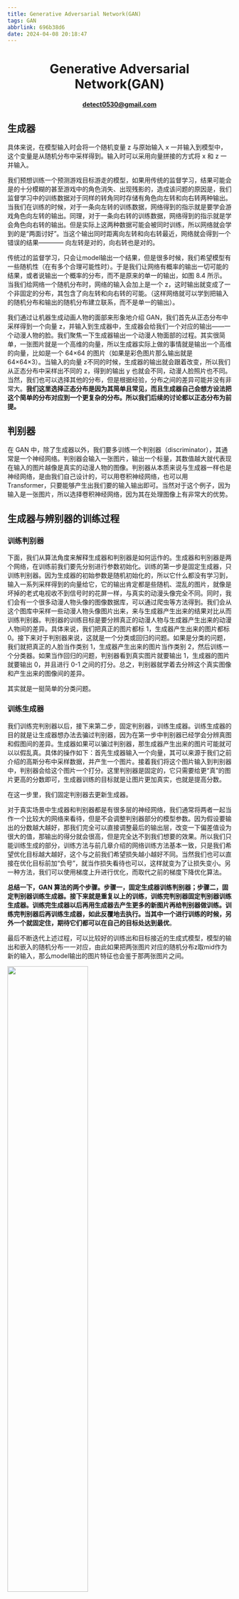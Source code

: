 ```yaml
---
title: Generative Adversarial Network(GAN)
tags: GAN
abbrlink: 696b38d6
date: 2024-04-08 20:18:47
---
```

# <center> Generative Adversarial Network(GAN) </center>
#### <center> detect0530@gmail.com </center>

## 生成器

具体来说，在模型输入时会将一个随机变量 z 与原始输入 x 一并输入到模型中，这个变量是从随机分布中采样得到。输入时可以采用向量拼接的方式将 x 和 z 一并输入。

我们预想训练一个预测游戏目标游走的模型，如果用传统的监督学习，结果可能会是的十分模糊的甚至游戏中的角色消失、出现残影的，造成该问题的原因是，我们监督学习中的训练数据对于同样的转角同时存储有角色向左转和向右转两种输出。当我们在训练的时候，对于一条向左转的训练数据，网络得到的指示就是要学会游戏角色向左转的输出。同理，对于一条向右转的训练数据，网络得到的指示就是学会角色向右转的输出。但是实际上这两种数据可能会被同时训练，所以网络就会学到的是“两面讨好”。当这个输出同时距离向左转和向右转最近，网络就会得到一个错误的结果———— 向左转是对的，向右转也是对的。

传统过的监督学习，只会让model输出一个结果，但是很多时候，我们希望模型有一些随机性（在有多个合理可能性时）。于是我们让网络有概率的输出一切可能的结果，或者说输出一个概率的分布，而不是原来的单一的输出，如图 8.4 所示。当我们给网络一个随机分布时，网络的输入会加上是一个 z，这时输出就变成了一个非固定的分布，其包含了向左转和向右转的可能。（这样网络就可以学到把输入的随机分布和输出的随机分布建立联系，而不是单一的输出）。

我们通过让机器生成动画人物的面部来形象地介绍 GAN，我们首先从正态分布中采样得到一个向量 z，并输入到生成器中，生成器会给我们一个对应的输出——一个动漫人物的脸。我们聚焦一下生成器输出一个动漫人物面部的过程。其实很简单，一张图片就是一个高维的向量，所以生成器实际上做的事情就是输出一个高维的向量，比如是一个 64×64 的图片（如果是彩色图片那么输出就是 64×64×3）。当输入的向量 z不同的时候，生成器的输出就会跟着改变，所以我们从正态分布中采样出不同的 z，得到的输出 y 也就会不同，动漫人脸照片也不同。当然，我们也可以选择其他的分布，但是根据经验，分布之间的差异可能并没有非常大。**我们这里选择正态分布是因为其简单且常见，而且生成器自己会想方设法把这个简单的分布对应到一个更复杂的分布。所以我们后续的讨论都以正态分布为前提。**

## 判别器

在 GAN 中，除了生成器以外，我们要多训练一个判别器（discriminator），其通常是一个神经网络。判别器会输入一张图片，输出一个标量，其数值越大就代表现在输入的图片越像是真实的动漫人物的图像。判别器从本质来说与生成器一样也是神经网络，是由我们自己设计的，可以用卷积神经网络，也可以用 Transformer，只要能够产生出我们要的输入输出即可。当然对于这个例子，因为输入是一张图片，所以选择卷积神经网络，因为其在处理图像上有非常大的优势。

## 生成器与辨别器的训练过程

### 训练判别器

下面，我们从算法角度来解释生成器和判别器是如何运作的。生成器和判别器是两个网络，在训练前我们要先分别进行参数初始化。训练的第一步是固定生成器，只训练判别器。因为生成器的初始参数是随机初始化的，所以它什么都没有学习到，输入一系列采样得到的向量给它，它的输出肯定都是些随机、混乱的图片，就像是坏掉的老式电视收不到信号时的花屏一样，与真实的动漫头像完全不同。同时，我们会有一个很多动漫人物头像的图像数据库，可以通过爬虫等方法得到。我们会从这个图库中采样一些动漫人物头像图片出来，来与生成器产生出来的结果对比从而训练判别器。判别器的训练目标是要分辨真正的动漫人物与生成器产生出来的动漫人物间的差异。具体来说，我们把真正的图片都标 1，生成器产生出来的图片都标 0。接下来对于判别器来说，这就是一个分类或回归的问题。如果是分类的问题，我们就把真正的人脸当作类别 1，生成器产生出来的图片当作类别 2，然后训练一个分类器。如果当作回归的问题，判别器看到真实图片就要输出 1，生成器的图片就要输出 0，并且进行 0-1 之间的打分。总之，判别器就学着去分辨这个真实图像和产生出来的图像间的差异。

其实就是一挺简单的分类问题。

### 训练生成器

我们训练完判别器以后，接下来第二步，固定判别器，训练生成器。训练生成器的目的就是让生成器想办法去骗过判别器，因为在第一步中判别器已经学会分辨真图和假图间的差异。生成器如果可以骗过判别器，那生成器产生出来的图片可能就可以以假乱真。具体的操作如下：首先生成器输入一个向量，其可以来源于我们之前介绍的高斯分布中采样数据，并产生一个图片。接着我们将这个图片输入到判别器中，判别器会给这个图片一个打分。这里判别器是固定的，它只需要给更“真”的图片更高的分数即可，生成器训练的目标就是让图片更加真实，也就是提高分数。

在这一步里，我们固定判别器去更新生成器。

对于真实场景中生成器和判别器都是有很多层的神经网络，我们通常将两者一起当作一个比较大的网络来看待，但是不会调整判别器部分的模型参数。因为假设要输出的分数越大越好，那我们完全可以直接调整最后的输出层，改变一下偏差值设为很大的值，那输出的得分就会很高，但是完全达不到我们想要的效果。所以我们只能训练生成的部分，训练方法与前几章介绍的网络训练方法基本一致，只是我们希望优化目标越大越好，这个与之前我们希望损失越小越好不同。当然我们也可以直接在优化目标前加“负号”，就当作损失看待也可以，这样就变为了让损失变小。另一种方法，我们可以使用梯度上升进行优化，而取代之前的梯度下降优化算法。

**总结一下，GAN 算法的两个步骤。步骤一，固定生成器训练判别器；步骤二，固定判别器训练生成器。接下来就是重复以上的训练，训练完判别器固定判别器训练生成器。训练完生成器以后再用生成器去产生更多的新图片再给判别器做训练。训练完判别器后再训练生成器，如此反覆地去执行。当其中一个进行训练的时候，另外一个就固定住，期待它们都可以在自己的目标处达到最优**。

最后不断迭代上述过程，可以比较好的训练出和目标接近的生成式模型，模型的输出和嵌入的随机分布一一对应，由此如果把两张图片对应的随机分布z取mid作为新的输入，那么model输出的图片特征也会鉴于那两张图片之间。

<img src="GAN/image.png" alt="" width="60%" height="60%">


## GAN理论介绍

我们把把生成器生成出来的图片视为$P_G$，把原始数据记作$P_{data}$，我们希望经过训练的效果是让$P_G$和$P_{data}$尽可能的接近。

有两个类别的数据，训练一个二分类的分类器，训练后就等同于是解了这个优化问题。而图中红框里面的数值，它本身就和 JS 散度有关。或许最原始的 GAN 的文章，它的出发点是从二分类开始的，一开始是把判别器写成二分类的分类器然后有了这样的目标函数，然后再经过一番推导后发现这个目标函数的最大值和 JS 散度是相关的。

<img src="GAN/image-1.png" alt="" width="60%" height="60%">

这里，判别器就是在训练一个 0、1 分类的分类器，但是因为这两组数据差距很小，所以在解决这个优化问题时，就很难让目标函数 V 达到最大值。但是当两组数据差距很大时，也就是蓝色的星星和红色的星星并没有混在一起，那么就可以轻易地把它们分开。当判别器可以轻易把它们分开的时候，目标的函数就可以变得很大。所以当两组数据差距很大的时候，目标函数的最大值就可以很大。

我们再来看下计算生成器 + 判别器的过程，我们的目标是要找一个生成器去最小化两个分布 $P_G$ 和 $P_{data}$ 的差异。这个差异就是使用训练好的判别器来最大化它的目标函数值来实现。最小和最大的 MinMax 过程就像是生成器和判别器进行互动，互相“欺骗”的过程。


## WGAN算法

因为要进行 MinMax 操作，所以 GAN 是很不好训练的。我们接下来介绍一个 GAN训练的小技巧，就是著名的Wasserstein GAN（Wasserstein Generative Adversarial Network）。

传统的JS散度问题很大，因为我们要比较的分布都是超级高维空间的低维流形。

<img src="GAN/image-2.png" alt="" width="60%" height="60%">

所以以上的问题就会对于 JS 分布造成以下问题：首先，对于两个没有重叠的分布，JS 散度的值都为 $Log2$，与具体的分布无关。就算两个分布都是直线，但是它们的距离不一样，得到的 JS 散度的值就都会是 $Log2$。那么JS散度失效，整个GAN就不用看了。

于是我们跟换两个分布的比较函数，就有了 Wasserstein，或使用 Wasserstein 距离的想法。Wasserstein 距离的想法如下，假设两个分布分别为 P 和 Q，我们想要知道这两个分布的差异，我们可以想像有一个推土机，它可以把 P 这边的土堆挪到 Q 这边，那么推土机平均走的距离就是 Wasserstein 距离。

我们定义所有上述的推土机走的距离的最小值为 Wasserstein 距离。当使用 WGAN 时，使用 Wasserstein 距离来衡量分布间的偏差的时候，其实就制造了类似的效果。本来两个分布 $P_G$ 和 $P_{data}$ 距离非常遥远，你要它一步从开始就直接跳到结尾，这是非常困难的。但是如果用 Wasserstein 距离，你可以让 $P_G$ 和 $P_{data}$ 慢慢挪近到一起，可以让它们的距离变小一点，然后再变小一点，最后就可以让它们对齐在一起。所以这就是为什么我们要用 Wasserstein 距离的原因，因为它可以让我们的生成器一步一步地变好，而不是一下子就变好。

<img src="GAN/image-3.png" alt="" width="60%" height="60%">


这样一来，用Wasserstrin距离就能很好的反应两个分布的差异，且在迭代过程中，可以有效的评估生成器是否进步等好坏。

### Wasserstein距离如何计算？

<img src="GAN/image-4.png" alt="" width="60%" height="60%">

我们用nn拟合一个函数，对原始数据抽样出的点，判别器输出越大越好；对生成器生成的数据抽样出的点，判别器输出越小越好。

**此外还要有一个限制**，函数必须是一个$--Lipschitz$函数（斜率是有上限的，足够平滑，变化不剧烈）。如果没有这个限制，当没有重叠的时候，让一边无限大，一边无限小，目标函数根本不收敛。所以，我们要求是一个$--Lipschitz$函数，保证左右不能无线大或者无限小，这样就可以保证目标函数是收敛的。

简而言之，当判别器够平滑的时候，假设真实数据和生成数据的分布距离比较近，那就没有办法让真实数据的期望值非常大，同时生成的值非常小。因为如果让真实数据的期望值非常大，同时生成的值非常小，那它们中间的差距很大，判别器的更新变化就很剧烈，它就不平滑了，也就不是 $1-Lipschitz$ 了。

于是接下来的问题就变成了如何使得判别器函数满足 $1-Lipschitz$ 的条件。

<img src="GAN/image-5.png" alt="" width="60%" height="60%">

图中，三种方法，详见对应的arxiv论文。

## 训练GAN的难点与技巧

GAN实际上很难train起来，因为GAN的Generator和Discriminator是相互训练的，只要一方出点什么问题，那么多半就train不下去了。**Generator and Discriminator need to match each other.**

### Tips for GAN

所以 GAN 本质上它的训练仍然不是一件容易的事情，当然它是一个非常重要的前瞻技术。有一些训练 GAN 的小技巧，例如 Soumith、DCGAN、BigGAN 等等。大家可以自己看看相关文献进行尝试。

<img src="GAN/image-6.png" alt="" width="60%" height="60%">

### GAN for Sequence Generation

GAN在文字生成领域很难。如果解码器的参数有一点小小的变化，那它现在输出的分布也会有小小的变化，那因为这个变化很小，所以argmax的最优token不太会变动，进而对于输出的词元不会有很大的影响。那么对于判别器来说，它输出的分数是没有变化的，所以根本没法计算微分，也没办法做梯度下降。（注意：在生成图片任务中，Discriminator同样有maxpooling求max的过程，不过注意，一个是argmax，一个是max， max是可以分段求导的。）


### Some addition for Generative Models

均在b站/官网链接有介绍。

#### GAN(Full version)

#### VAE(Variational Autoencoder)

#### FLOW-based Model

GAN的performance在其中比较好，训练难度大家都大差不差。

.
### Quality of Image

早期是用人类主管评估Generator的好坏。

或者在特定任务下，可以用其它已经state of art的网络里判断（比如人脸捕捉、图像分类器等）。

**但是上述做法会有一些问题：**

#### Diversity - Mode Collapse

多样性确实，只拟合到了少数多样性。直观的想，拟合到少数图片后，Discriminator就产生了一些“盲点”，始终会被骗过去。

<img src="GAN/image-7.png" alt="" width="60%" height="60%">

这个问题是GAN结构自身的问题，很难避免，就算Google爆搜了参数，最后的解决方案也仅仅是在Mode collapse发生之前停下来用之前的model。

#### Diversity - Mode Dropping

只拟合到了一个subset。

你的产生出来的数据，只有真实数据的一部分，单纯看产生出来的数据，你可能会觉得还不错，而且分布的这个多样性也够，但你不知道真实数据的多样性的分布其实是更大的。

#### Diversity

<img src="GAN/image-8.png" alt="" width="60%" height="60%">

对一批生成的图片，分类结果越平均越好，说明生成的图片越多样化。
对单一图片，分类结果越集中，反而说明生成质量越好。

##### Inception score(IS)

综合上述quality和diversity来看计算出成绩。但是对于HW不适用，因为二次元头像尽管可以各异，但是在IS看来都是人脸。

#### FID(Frechet Inception Distance)

我们取Softmax前最后一层layer的输出向量来比较，尽管经过softmax可能输出都是人脸，但是人脸的不同特征在最后一层layer向量得到表示中也会有区别。

<img src="GAN/image-9.png" alt="" width="60%" height="60%">

我们分析数据，假设用 Gaussians Distribution来拟合，最后比较真实数据和生成数据的高斯距离。

第一个问题：当做Gaussians Distribution没有问题吗？

有问题，嗯，就是这样。

第二个问题：要产生高斯分布，需要大量的进行sample才行，需要一定的计算量。

第三个问题，评估生成图片如果和原始图片过分相似怎么办，如果是原始图片旋转翻转等等，虽然从数据来看很相似，但是不是我们希望的结果。

<img src="GAN/image-10.png" alt="" width="60%" height="60%">

## Conditional Generation

我们可以给生成器一个条件，让生成器生成符合这个条件的图片。

一个最简单例子是给生成器一段文字，让生成器生成这段文字对应的图片。

<img src="GAN/image-11.png" alt="" width="60%" height="60%">

传统的Discriminator只接受图片做分类，是无法体现额外的condition的，所以不关事Generator需要嵌合condition，Discriminator也需要嵌合condition。

<img src="GAN/image-12.png" alt="" width="60%" height="60%">

所以我们需要实现弄好打量的正负图片文本对。

另一个例子是p2p。

<img src="GAN/image-13.png" alt="" width="60%" height="60%">

监督学习：学习的很像，但是会模糊（就像之前游戏的例子，面对多种选择摇摆不定。

GAN：质量好，但是会多出一些东西，不如训练集的一些图像插件。

相结合的效果就比较好了（说起来容易，调参又是另一回事了）。

## Learning from Unpaired Data

很多时候我们的训练需要批注或者标签，但是一些时候我们并没有且不易获得标签，比如风格迁移，写实风转换为二次元风格。这个例子就没有成对的例子。

<img src="GAN/image-14.png" alt="" width="60%" height="60%">

现在我们没有成对的资料，甚至没办法使用conditional GAN，那么我们怎么办？

**一种做法：Circle GAN**

<img src="GAN/image-15.png" alt="" width="60%" height="60%">

有一点auto encoder的做法。

因为Discriminator就只能是个简单的分类器，为了保证Generator生成的图像与原始图像有关，我们添加一个网络，保证Generator生成的图像可以逆回去，用这种方式确保相关性。

加入了第二个生成器以后，对于前面这个第一个的生成器来说，它就不能够随便产生与输入没有关系的人脸了。因为如果它产生出来的人脸跟输入的人脸没有关系，那第二个生成器就无法把它还原回原来的 x 域的图片。所以对第一个生成器来说，为了要让第二个生成器能够成功还原原来的图片，它产生出来的图片就不能跟输入差太多，然后第二个生成器才能够还原回原来的输入。（**其实仍然相当不科学**，但是it works）

